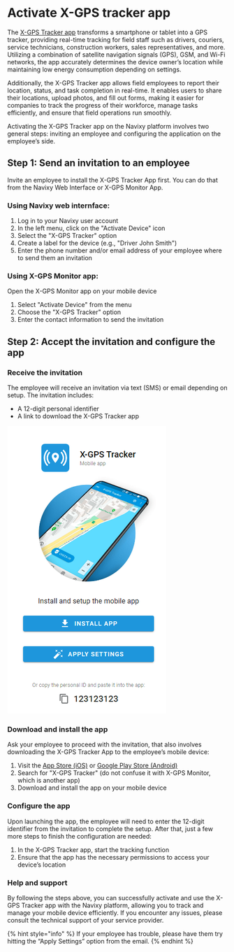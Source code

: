 # Activate X-GPS tracker app

The [X-GPS Tracker app](https://x-gps.app) transforms a smartphone or tablet into a GPS tracker, providing real-time tracking for field staff such as drivers, couriers, service technicians, construction workers, sales representatives, and more. Utilizing a combination of satellite navigation signals (GPS), GSM, and Wi-Fi networks, the app accurately determines the device owner’s location while maintaining low energy consumption depending on settings.

Additionally, the X-GPS Tracker app allows field employees to report their location, status, and task completion in real-time. It enables users to share their locations, upload photos, and fill out forms, making it easier for companies to track the progress of their workforce, manage tasks efficiently, and ensure that field operations run smoothly.

Activating the X-GPS Tracker app on the Navixy platform involves two general steps: inviting an employee and configuring the application on the employee’s side.

## Step 1: Send an invitation to an employee

Invite an employee to install the X-GPS Tracker App first. You can do that from the Navixy Web Interface or X-GPS Monitor App.

### **Using Navixy web internface:**

1. Log in to your Navixy user account
2. In the left menu, click on the "Activate Device" icon
3. Select the "X-GPS Tracker" option
4. Create a label for the device (e.g., "Driver John Smith")
5. Enter the phone number and/or email address of your employee where to send them an invitation

### **Using X-GPS Monitor app:**

Open the X-GPS Monitor app on your mobile device

1. Select "Activate Device" from the menu
2. Choose the "X-GPS Tracker" option
3. Enter the contact information to send the invitation

## Step 2: Accept the invitation and configure the app

### Receive the invitation

The employee will receive an invitation via text (SMS) or email depending on setup. The invitation includes:

* A 12-digit personal identifier
* A link to download the X-GPS Tracker app

![](attachments/image-20240717-190626.png)

### Download and install the app

Ask your employee to proceed with the invitation, that also involves downloading the X-GPS Tracker App to the employee’s mobile device:

1. Visit the [App Store (iOS)](https://apps.apple.com/us/app/x-gps-tracker/id1612047534) or [Google Play Store (Android)](https://play.google.com/store/apps/details?id=com.navixy.xgps.tracker)
2. Search for "X-GPS Tracker" (do not confuse it with X-GPS Monitor, which is another app)
3. Download and install the app on your mobile device

### Configure the app

Upon launching the app, the employee will need to enter the 12-digit identifier from the invitation to complete the setup. After that, just a few more steps to finish the configuration are needed:

1. In the X-GPS Tracker app, start the tracking function
2. Ensure that the app has the necessary permissions to access your device’s location

### Help and support

By following the steps above, you can successfully activate and use the X-GPS Tracker app with the Navixy platform, allowing you to track and manage your mobile device efficiently. If you encounter any issues, please consult the technical support of your service provider.

{% hint style="info" %}
If your employee has trouble, please have them try hitting the “Apply Settings” option from the email.
{% endhint %}
